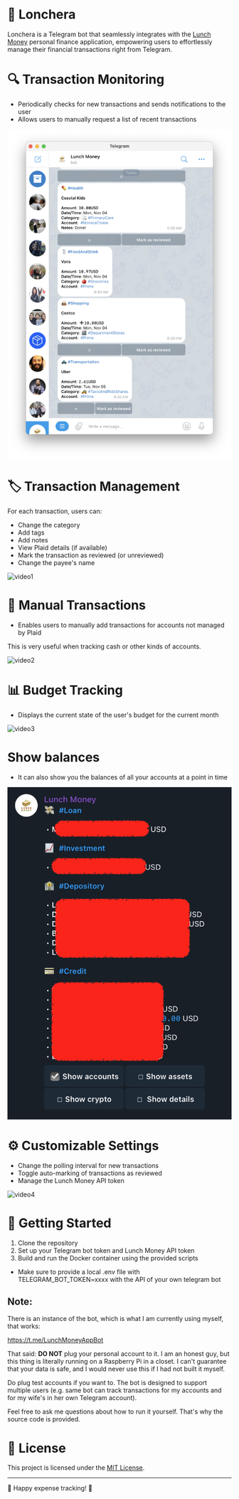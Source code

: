# 🥡 Lonchera

Lonchera is a Telegram bot that seamlessly integrates with the [Lunch Money](https://lunchmoney.app/) personal finance application, empowering users to effortlessly manage their financial transactions right from Telegram.

# 🔍 Transaction Monitoring
- Periodically checks for new transactions and sends notifications to the user
- Allows users to manually request a list of recent transactions

![img1](media/main.png)

# 🏷️ Transaction Management
For each transaction, users can:
- Change the category
- Add tags
- Add notes
- View Plaid details (if available)
- Mark the transaction as reviewed (or unreviewed)
- Change the payee's name

![video1](media/1.gif)

# 💸 Manual Transactions

- Enables users to manually add transactions for accounts not managed by Plaid

This is very useful when tracking cash or other kinds of accounts.

![video2](media/2.gif)

# 📊 Budget Tracking

- Displays the current state of the user's budget for the current month

![video3](media/3.gif)

# Show balances

- It can also show you the balances of all your accounts at a point in time

![balances](media/balances.png)

# ⚙️ Customizable Settings
- Change the polling interval for new transactions
- Toggle auto-marking of transactions as reviewed
- Manage the Lunch Money API token

![video4](media/4.gif)

# 🚀 Getting Started
1. Clone the repository
2. Set up your Telegram bot token and Lunch Money API token
3. Build and run the Docker container using the provided scripts
  * Make sure to provide a local .env file with TELEGRAM_BOT_TOKEN=xxxx with the API of your own telegram bot

## Note:

There is an instance of the bot, which is what I am currently using myself, that works:

https://t.me/LunchMoneyAppBot

That said: **DO NOT** plug your personal account to it. I am an honest guy, but this thing is
literally running on a Raspberry Pi in a closet. I can't guarantee that your data is safe,
and I would never use this if I had not built it myself.

Do plug test accounts if you want to. The bot is designed to support multiple users (e.g.
same bot can track transactions for my accounts and for my wife's in her own Telegram account).

Feel free to ask me questions about how to run it yourself. That's why the source code is provided.

# 📄 License
This project is licensed under the [MIT License](LICENSE.md).

---

🍱 Happy expense tracking! 🎉